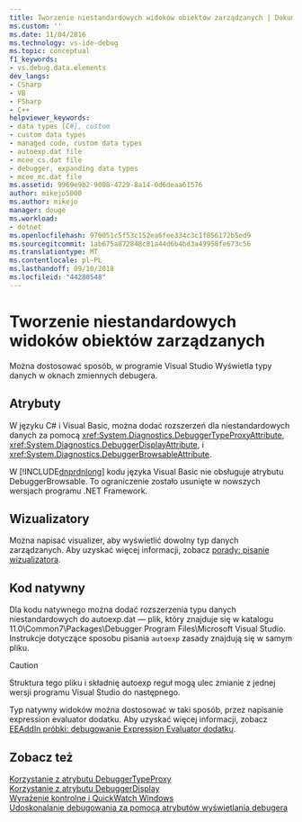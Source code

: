 ```yaml
---
title: Tworzenie niestandardowych widoków obiektów zarządzanych | Dokumentacja firmy Microsoft
ms.custom: ''
ms.date: 11/04/2016
ms.technology: vs-ide-debug
ms.topic: conceptual
f1_keywords:
- vs.debug.data.elements
dev_langs:
- CSharp
- VB
- FSharp
- C++
helpviewer_keywords:
- data types [C#], custom
- custom data types
- managed code, custom data types
- autoexp.dat file
- mcee_cs.dat file
- debugger, expanding data types
- mcee_mc.dat file
ms.assetid: 9969e9b2-9008-4729-8a14-0d6deaa61576
author: mikejo5000
ms.author: mikejo
manager: douge
ms.workload:
- dotnet
ms.openlocfilehash: 970051c5f53c152ea6fee334c3c1f856172b5ed9
ms.sourcegitcommit: 1ab675a872848c81a44d6b4bd3a49958fe673c56
ms.translationtype: MT
ms.contentlocale: pl-PL
ms.lasthandoff: 09/10/2018
ms.locfileid: "44280548"
---
```

# <a name="create-custom-views-of-managed-objects"></a>Tworzenie niestandardowych widoków obiektów zarządzanych
Można dostosować sposób, w programie Visual Studio Wyświetla typy danych w oknach zmiennych debugera.  
  
## <a name="attributes"></a>Atrybuty  
 W języku C# i Visual Basic, można dodać rozszerzeń dla niestandardowych danych za pomocą <xref:System.Diagnostics.DebuggerTypeProxyAttribute>, <xref:System.Diagnostics.DebuggerDisplayAttribute>, i <xref:System.Diagnostics.DebuggerBrowsableAttribute>.  
  
 W [!INCLUDE[dnprdnlong](../code-quality/includes/dnprdnlong_md.md)] kodu języka Visual Basic nie obsługuje atrybutu DebuggerBrowsable. To ograniczenie zostało usunięte w nowszych wersjach programu .NET Framework.  
  
## <a name="visualizers"></a>Wizualizatory  
 Można napisać visualizer, aby wyświetlić dowolny typ danych zarządzanych. Aby uzyskać więcej informacji, zobacz [porady: pisanie wizualizatora](../debugger/how-to-write-a-visualizer.md).  
  
## <a name="native-code"></a>Kod natywny  
 Dla kodu natywnego można dodać rozszerzenia typu danych niestandardowych do autoexp.dat — plik, który znajduje się w katalogu 11.0\Common7\Packages\Debugger Program Files\Microsoft Visual Studio. Instrukcje dotyczące sposobu pisania `autoexp` zasady znajdują się w samym pliku.  
  
> [!CAUTION]
>  Struktura tego pliku i składnię autoexp reguł mogą ulec zmianie z jednej wersji programu Visual Studio do następnego.  
  
 Typ natywny widoków można dostosować w taki sposób, przez napisanie expression evaluator dodatku. Aby uzyskać więcej informacji, zobacz [EEAddIn próbki: debugowanie Expression Evaluator dodatku](https://msdn.microsoft.com/library/d4f6b068-c812-45bc-9ec0-7e0363c4bb9e).  
  
## <a name="see-also"></a>Zobacz też  
 [Korzystanie z atrybutu DebuggerTypeProxy](../debugger/using-debuggertypeproxy-attribute.md)   
 [Korzystanie z atrybutu DebuggerDisplay](../debugger/using-the-debuggerdisplay-attribute.md)   
 [Wyrażenie kontrolne i QuickWatch Windows](../debugger/watch-and-quickwatch-windows.md)   
 [Udoskonalanie debugowania za pomocą atrybutów wyświetlania debugera](/dotnet/framework/debug-trace-profile/enhancing-debugging-with-the-debugger-display-attributes)